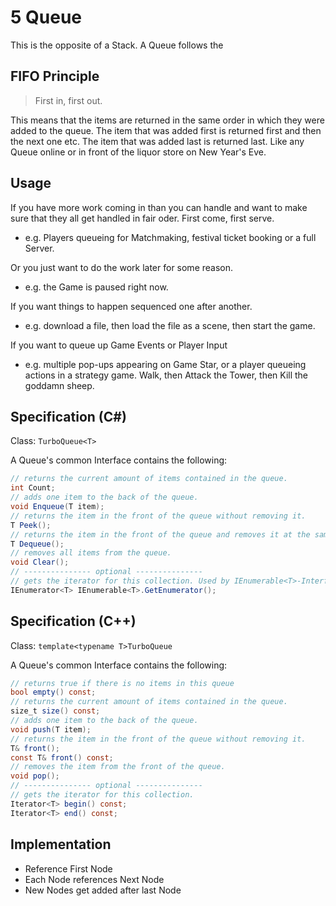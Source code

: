 # 5 Queue

This is the opposite of a Stack. A Queue follows the

## FIFO Principle
> First in, first out.

This means that the items are returned in the same order in which they were added to the queue. The item that was added first is returned first and then the next one etc. The item that was added last is returned last. Like any Queue online or in front of the liquor store on New Year's Eve.

## Usage
If you have more work coming in than you can handle and want to make sure that they all get handled in fair oder. First come, first serve.
- e.g. Players queueing for Matchmaking, festival ticket booking or a full Server.

Or you just want to do the work later for some reason.
- e.g. the Game is paused right now.

If you want things to happen sequenced one after another.
- e.g. download a file, then load the file as a scene, then start the game.

If you want to queue up Game Events or Player Input
- e.g. multiple pop-ups appearing on Game Star, or a player queueing actions in a strategy game. Walk, then Attack the Tower, then Kill the goddamn sheep.

## Specification (C#)

Class: `TurboQueue<T>`

A Queue's common Interface contains the following:

```cs
// returns the current amount of items contained in the queue.
int Count;
// adds one item to the back of the queue.
void Enqueue(T item);
// returns the item in the front of the queue without removing it.
T Peek();
// returns the item in the front of the queue and removes it at the same time.
T Dequeue();
// removes all items from the queue.
void Clear();
// --------------- optional ---------------
// gets the iterator for this collection. Used by IEnumerable<T>-Interface to support foreach.
IEnumerator<T> IEnumerable<T>.GetEnumerator();
```

## Specification (C++)

Class: `template<typename T>TurboQueue`

A Queue's common Interface contains the following:

```cs
// returns true if there is no items in this queue
bool empty() const;
// returns the current amount of items contained in the queue.
size_t size() const;
// adds one item to the back of the queue.
void push(T item);
// returns the item in the front of the queue without removing it.
T& front();
const T& front() const;
// removes the item from the front of the queue.
void pop();
// --------------- optional ---------------
// gets the iterator for this collection.
Iterator<T> begin() const;
Iterator<T> end() const;
```

## Implementation
- Reference First Node
- Each Node references Next Node
- New Nodes get added after last Node

